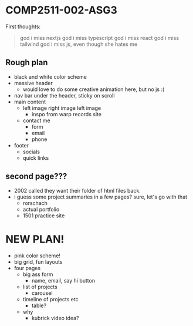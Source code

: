 # COMP2511-002-ASG3

First thoughts:

> god i miss nextjs
> god i miss typescript
> god i miss react
> god i miss tailwind
> god i miss js, even though she hates me

## Rough plan

- black and white color scheme
- massive header
  - would love to do some creative animation here, but no js :(
- nav bar under the header, sticky on scroll
- main content
  - left image right image left image
    - inspo from warp records site
  - contact me
    - form
    - email
    - phone
- footer
  - socials
  - quick links

## second page???

- 2002 called they want their folder of html files back.
- i guess some project summaries in a few pages? sure, let's go with that
  - rorschach
  - actual portfolio
  - 1501 practice site

# NEW PLAN!

- pink color scheme!
- big grid, fun layouts
- four pages
  - big ass form
    - name, email, say hi button
  - list of projects
    - carousel
  - timeline of projects etc
    - table?
  - why
    - kubrick video idea?
